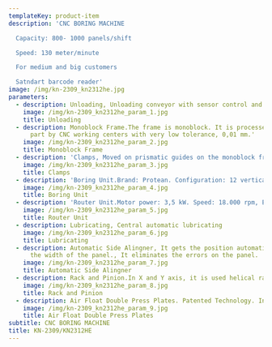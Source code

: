 ```yaml
---
templateKey: product-item
description: 'CNC BORING MACHINE

  Capacity: 800- 1000 panels/shift

  Speed: 130 meter/minute

  For medium and big customers

  Satndart barcode reader'
image: /img/kn-2309_kn2312he.jpg
parameters:
  - description: Unloading, Unloading conveyor with sensor control and motorized belt.
    image: /img/kn-2309_kn2312he_param_1.jpg
    title: Unloading
  - description: Monoblock Frame.The frame is monoblock. It is processed as a single
      part by CNC working centers with very low tolerance, 0,01 mm.'
    image: /img/kn-2309_kn2312he_param_2.jpg
    title: Monoblock Frame
  - description: 'Clamps, Moved on prismatic guides on the monoblock frame. It is very accurate. Working speed: 130 meter/minute, Dust on the panel at the clamping plates can be blown off to ensure the clamping strength and drilling precision.'
    image: /img/kn-2309_kn2312he_param_3.jpg
    title: Clamps
  - description: 'Boring Unit.Brand: Protean. Configuration: 12 vertical, 8 horizontal'
    image: /img/kn-2309_kn2312he_param_4.jpg
    title: Boring Unit
  - description: 'Router Unit.Motor power: 3,5 kW. Speed: 18.000 rpm, ER25'
    image: /img/kn-2309_kn2312he_param_5.jpg
    title: Router Unit
  - description: Lubricating, Central automatic lubricating
    image: /img/kn-2309_kn2312he_param_6.jpg
    title: Lubricating
  - description: Automatic Side Alingner, It gets the position automatically according
      the width of the panel., It eliminates the errors on the panel.
    image: /img/kn-2309_kn2312he_param_7.jpg
    title: Automatic Side Alingner
  - description: Rack and Pinion.In X and Y axis, it is used helical rack and it provides less noise during the work. It makes a better combination with pininon. At Z axis, it is used as endless screw. All axis are driven by DELTA servo drivers.
    image: /img/kn-2309_kn2312he_param_8.jpg
    title: Rack and Pinion
  - description: Air Float Double Press Plates. Patented Technology. Independent control for two press plates with air float pad on surface to improve precision and reduce panel scratches.
    image: /img/kn-2309_kn2312he_param_9.jpg
    title: Air Float Double Press Plates
subtitle: CNC BORING MACHINE
title: KN-2309/KN2312HE
---
```

